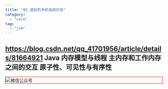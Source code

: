 ```yaml
---
title: "05.虚拟机中的高效并发"
category:
  - "core"
tag:
  - "jvm"
---
```

https://blog.csdn.net/qq_41701956/article/details/81664921
Java 内存模型与线程
主内存和工作内存之间的交互
原子性、可见性与有序性
---

<img style="border:1px red solid; display:block; margin:0 auto;" :src="$withBase('/qrcode.jpg')" alt="微信公众号" />

